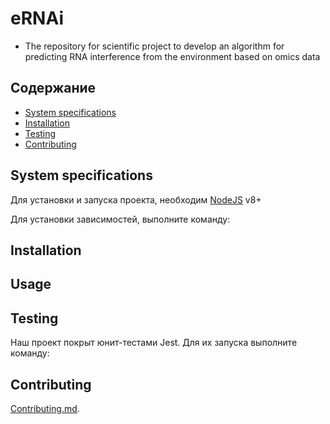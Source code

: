 # eRNAi

- The repository for scientific project to develop an algorithm for predicting RNA interference from the environment based on omics data

## Содержание
- [System specifications](#system-specifications)
- [Installation](#Installation)
- [Testing](#Testing)
- [Contributing](#Contributing)


## System specifications

Для установки и запуска проекта, необходим [NodeJS](https://nodejs.org/) v8+

Для установки зависимостей, выполните команду:

## Installation 

## Usage

## Testing

Наш проект покрыт юнит-тестами Jest. Для их запуска выполните команду:

## Contributing 

[Contributing.md](Valeriisht/eRNAi_project/master/docs/CONTRIBUTING.md).

